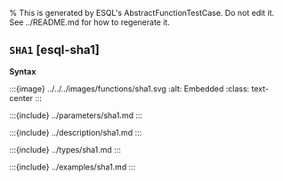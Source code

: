 % This is generated by ESQL's AbstractFunctionTestCase. Do not edit it. See ../README.md for how to regenerate it.

## `SHA1` [esql-sha1]

**Syntax**

:::{image} ../../../images/functions/sha1.svg
:alt: Embedded
:class: text-center
:::


:::{include} ../parameters/sha1.md
:::

:::{include} ../description/sha1.md
:::

:::{include} ../types/sha1.md
:::

:::{include} ../examples/sha1.md
:::
